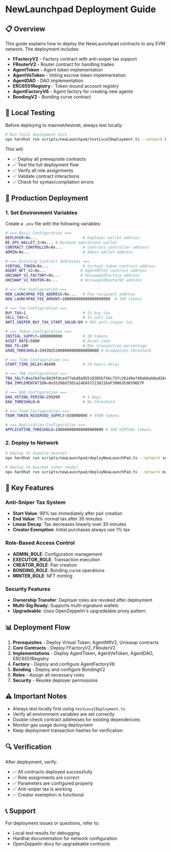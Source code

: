 # NewLaunchpad Deployment Guide

## 📋 Overview

This guide explains how to deploy the NewLaunchpad contracts to any EVM network. The deployment includes:

- **FFactoryV2** - Factory contract with anti-sniper tax support
- **FRouterV2** - Router contract for handling trades
- **AgentToken** - Agent token implementation
- **AgentVeToken** - Voting escrow token implementation  
- **AgentDAO** - DAO implementation
- **ERC6551Registry** - Token-bound account registry
- **AgentFactoryV6** - Agent factory for creating new agents
- **BondingV2** - Bonding curve contract

## 🧪 Local Testing

Before deploying to mainnet/testnet, always test locally:

```bash
# Run local deployment test
npx hardhat run scripts/newLaunchpad/testLocalDeployment.ts --network hardhat
```

This will:
- ✅ Deploy all prerequisite contracts
- ✅ Test the full deployment flow
- ✅ Verify all role assignments
- ✅ Validate contract interactions
- ✅ Check for syntax/compilation errors

## 🚀 Production Deployment

### 1. Set Environment Variables

Create a `.env` file with the following variables:

```bash
# === Basic Configuration ===
DEPLOYER=0x...                    # Deployer wallet address
BE_OPS_WALLET_2=0x... # Backend operations wallet
CONTRACT_CONTROLLER=0x...         # Contract controller address
ADMIN=0x...                       # Admin wallet address

# === Existing Contract Addresses ===
VIRTUAL_TOKEN=0x...               # Virtual token contract address
AGENT_NFT_V2=0x...               # AgentNftV2 contract address  
UNISWAP_V2_FACTORY=0x...         # UniswapV2Factory address
UNISWAP_V2_ROUTER=0x...          # UniswapV2Router02 address

# === Fee Configuration ===
NEW_LAUNCHPAD_FEE_ADDRESS=0x...   # Fee recipient address
NEW_LAUNCHPAD_FEE_AMOUNT=100000000000000000000  # 100 tokens

# === Tax Configuration ===
BUY_TAX=1                         # 1% buy tax
SELL_TAX=1                        # 1% sell tax
ANTI_SNIPER_BUY_TAX_START_VALUE=99 # 99% anti-sniper tax

# === Token Configuration ===
INITIAL_SUPPLY=1000000000         # 1B tokens
ASSET_RATE=5000                   # Asset rate
MAX_TX=100                        # Max transaction percentage
GRAD_THRESHOLD=29439252000000000000000000 # Graduation threshold

# === Time Configuration ===
START_TIME_DELAY=86400            # 24 hours delay

# === TBA Configuration ===
TBA_SALT=0xa7647ac9429fdce477ebd9a95510385b756c757c26149e740abbab0ad1be2f16
TBA_IMPLEMENTATION=0x55266d75D1a14E4572138116aF39863Ed6596E7F

# === DAO Configuration ===
DAO_VOTING_PERIOD=259200          # 3 days
DAO_THRESHOLD=0                   # No threshold

# === Team Configuration ===
TEAM_TOKEN_RESERVED_SUPPLY=550000000 # 550M tokens

# === Application Configuration ===
APPLICATION_THRESHOLD=100000000000000000000 # 100 VIRTUAL tokens
```

### 2. Deploy to Network

```bash
# Deploy to Sepolia testnet
npx hardhat run scripts/newLaunchpad/deployNewLaunchPad.ts --network sepolia

# Deploy to mainnet (when ready)
npx hardhat run scripts/newLaunchpad/deployNewLaunchPad.ts --network mainnet
```

## 🔧 Key Features

### Anti-Sniper Tax System
- **Start Value**: 99% tax immediately after pair creation
- **End Value**: 1% normal tax after 30 minutes
- **Linear Decay**: Tax decreases linearly over 30 minutes
- **Creator Exemption**: Initial purchases always use 1% tax

### Role-Based Access Control
- **ADMIN_ROLE**: Configuration management
- **EXECUTOR_ROLE**: Transaction execution
- **CREATOR_ROLE**: Pair creation
- **BONDING_ROLE**: Bonding curve operations
- **MINTER_ROLE**: NFT minting

### Security Features
- **Ownership Transfer**: Deployer roles are revoked after deployment
- **Multi-Sig Ready**: Supports multi-signature wallets
- **Upgradeable**: Uses OpenZeppelin's upgradeable proxy pattern

## 📊 Deployment Flow

1. **Prerequisites** - Deploy Virtual Token, AgentNftV2, Uniswap contracts
2. **Core Contracts** - Deploy FFactoryV2, FRouterV2
3. **Implementations** - Deploy AgentToken, AgentVeToken, AgentDAO, ERC6551Registry
4. **Factory** - Deploy and configure AgentFactoryV6
5. **Bonding** - Deploy and configure BondingV2
6. **Roles** - Assign all necessary roles
7. **Security** - Revoke deployer permissions

## ⚠️ Important Notes

- Always test locally first using `testLocalDeployment.ts`
- Verify all environment variables are set correctly
- Double-check contract addresses for existing dependencies
- Monitor gas usage during deployment
- Keep deployment transaction hashes for verification

## 🔍 Verification

After deployment, verify:
- ✅ All contracts deployed successfully
- ✅ Role assignments are correct
- ✅ Parameters are configured properly
- ✅ Anti-sniper tax is working
- ✅ Creator exemption is functional

## 📞 Support

For deployment issues or questions, refer to:
- Local test results for debugging
- Hardhat documentation for network configuration
- OpenZeppelin docs for upgradeable contracts
